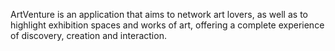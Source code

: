 ArtVenture is an application that aims to network art lovers, 
as well as to highlight exhibition spaces and works of art, 
offering a complete experience of discovery, creation and interaction.
